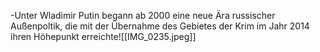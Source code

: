 -Unter Wladimir Putin begann ab 2000 eine neue Ära russischer Außenpoltik, die mit der Übernahme des Gebietes der Krim im Jahr 2014 ihren Höhepunkt erreichte![[IMG_0235.jpeg]]